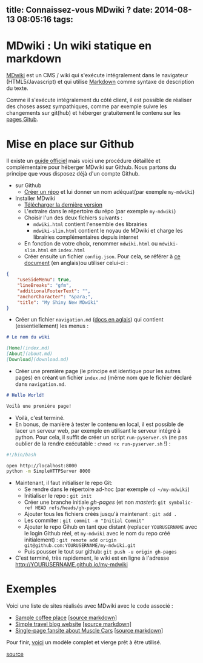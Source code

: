 title: Connaissez-vous MDwiki ?
date: 2014-08-13 08:05:16
tags:
---

# MDwiki : Un wiki statique en markdown

[MDwiki](http://dynalon.github.io/mdwiki/) est un CMS / wiki qui s'exécute intégralement dans le navigateur (HTML5/Javascript) et qui utilise [Markdown](http://en.wikipedia.org/wiki/Markdown) comme syntaxe de description du texte.

Comme il s'exécute intégralement du côté client, il est possible de réaliser des choses assez sympathiques, comme par exemple suivre les changements sur git(hub) et héberger gratuitement le contenu sur les [pages Gitub](https://pages.github.com/).

# Mise en place sur Github

Il existe un [guide officiel](http://dynalon.github.io/mdwiki/#!tutorials/github.md) mais voici une procédure détaillée et complémentaire pour héberger MDwiki sur Github. Nous partons du principe que vous disposez déjà d'un compte Github.

* sur Github
  * [Créer un répo](https://github.com/new) et lui donner un nom adéquat(par exemple `my-mdwiki`)
* Installer MDwiki
  * [Télécharger la dernière version](https://github.com/Dynalon/mdwiki/releases)
  * L'extraire dans le répertoire du répo (par exemple `my-mdwiki`)
  * Choisir l'un des deux fichiers suivants :
    * `mdwiki.html` contient l'ensemble des librairies
    * `mdwiki-slim.html` contient le noyau de MDwiki et charge les librairies complémentaires depuis internet
  * En fonction de votre choix, renommer `mdwiki.html` ou `mdwiki-slim.html` en  `index.html`
  * Créer ensuite un fichier `config.json`. Pour cela, se référer à [ce document](http://dynalon.github.io/mdwiki/#!customizing.md) (en anglais)ou utiliser celui-ci :

```json
{
    "useSideMenu": true,
    "lineBreaks": "gfm",
    "additionalFooterText": "",
    "anchorCharacter": "&para;",
    "title": "My Shiny New MDwiki"
}
```

  * Créer un fichier `navigation.md` ([docs en aglais](http://dynalon.github.io/mdwiki/#!quickstart.md)) qui contient (essentiellement) les menus :

```markdown
# Le nom du wiki

[Home](index.md)
[About](about.md)
[Download](download.md)
```

  * Créer une première page (le principe est identique pour les autres pages) en créant un fichier `index.md` (même nom que le fichier déclaré dans `navigation.md`.

```markdown
# Hello World!

Voilà une première page!
```

  * Voilà, c'est terminé.
  * En bonus, de manière à tester le contenu en local, il est possible de lacer un serveur web, par exemple en utilisant le serveur intégré à python. Pour cela, il suffit de créer un script `run-pyserver.sh` (ne pas oublier de la rendre exécutable : `chmod +x run-pyserver.sh` !) : 

```bash
#!/bin/bash

open http://localhost:8000
python -m SimpleHTTPServer 8000
```

* Maintenant, il faut initialiser le repo Git:
  * Se rendre dans le répertoire ad-hoc (par exemple `cd ~/my-mdwiki`)
  * Initialiser le repo : `git init`
  * Créer une branche initiale *gh-pages* (et non *master*): `git symbolic-ref HEAD refs/heads/gh-pages`
  * Ajouter tous les fichiers créés jusqu'à maintenant : `git add .`
  * Les commiter :  `git commit -m "Initial Commit"`
  * Ajouter le repo Gihub en tant que distant (replacer `YOURUSERNAME` avec le login Github réel, et `my-mdwiki` avec le nom du repo créé initialement) : `git remote add origin git@github.com:YOURUSERNAME/my-mdwiki.git`
  * Puis pousser le tout sur github: `git push -u origin gh-pages`
* C'est terminé, très rapidement, le wiki est en ligne à l'adresse http://YOURUSERNAME.github.io/my-mdwiki

# Exemples 

Voici une liste de sites réalisés avec MDwiki avec le code associé :

* [Sample coffee place](http://dynalon.github.io/mdwiki-examples/cafe/) [[source markdown]](https://github.com/Dynalon/mdwiki-examples/tree/gh-pages/cafe)
* [Simple travel blog website](http://dynalon.github.io/mdwiki-examples/travel_blog/) [[source markdown]](https://github.com/Dynalon/mdwiki-examples/tree/gh-pages/travel_blog)
* [Single-page fansite about Muscle Cars](http://dynalon.github.io/mdwiki-examples/muscle_cars/) [[source markdown]](https://github.com/Dynalon/mdwiki-examples/tree/gh-pages/muscle_cars)

Pour finir, [voici](https://github.com/vfarcy/mdwiki-seed.git) un modèle complet et vierge prêt à être utilisé. 

[source](http://blog.devalias.net/post/92579952637/mdwiki-and-how-to-get-started)